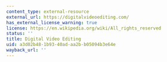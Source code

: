 ```yaml
---
content_type: external-resource
external_url: https://digitalvideoediting.com/
has_external_license_warning: true
license: https://en.wikipedia.org/wiki/All_rights_reserved
status: ''
title: Digital Video Editing
uid: a3d02b48-1b93-40ad-aa2b-b05094b3e64e
wayback_url: ''
---
```

